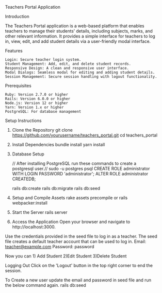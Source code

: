 Teachers Portal Application

Introduction

The Teachers Portal application is a web-based platform that enables teachers to manage their students' details, including subjects, marks, and other relevant information. It provides a simple interface for teachers to log in, view, edit, and add student details via a user-friendly modal interface.

Features

    Login: Secure teacher login system.
    Student Management: Add, edit, and delete student records.
    Responsive Design: A clean and responsive user interface.
    Modal Dialogs: Seamless modal for editing and adding student details.
    Session Management: Secure session handling with logout functionality.

Prerequisites

    Ruby: Version 2.7.0 or higher
    Rails: Version 6.0.0 or higher
    Node.js: Version 12 or higher
    Yarn: Version 1.x or higher
    PostgreSQL: For database management

Setup Instructions

1. Clone the Repository
   git clone https://github.com/yourusername/teachers_portal.git
   cd teachers_portal
2. Install Dependencies
   bundle install
   yarn install
3. Database Setup

   // After installing PostgreSQL run these commands to create a postgresql user.//
   sudo -u postgres psql
   CREATE ROLE administrator WITH LOGIN PASSWORD 'administrator';
   ALTER ROLE administrator CREATEDB;

   rails db:create
   rails db:migrate
   rails db:seed

4. Setup and Compile Assets
   rake assets precompile
   or
   rails webpacker:install
5. Start the Server
   rails server
6. Access the Application
   Open your browser and navigate to http://localhost:3000.

Use the credentials provided in the seed file to log in as a teacher.
The seed file creates a default teacher account that can be used to log in.
Email: teacher@example.com
Password: password

Now you can 1) Add Student 2)Edit Student 3)Delete Student

Logging Out
Click on the 'Logout' button in the top right corner to end the session.

To Create a new user update the email and password in seed file and run the below command again.
rails db:seed
